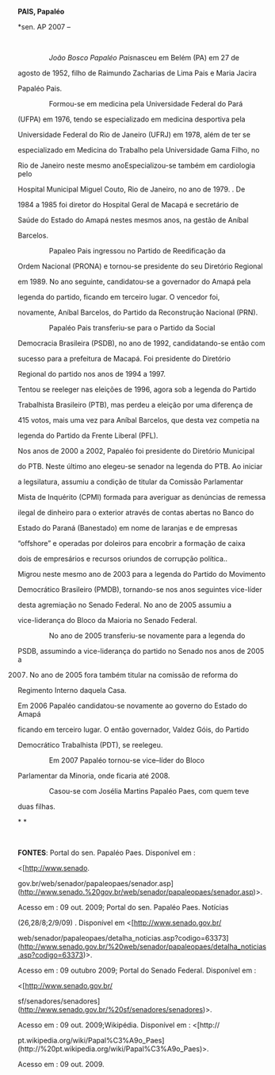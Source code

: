 **PAIS, Papaléo**



\*sen. AP 2007 –



 



                *João Bosco Papaléo Pais*nasceu em Belém (PA) em 27 de

agosto de 1952, filho de Raimundo Zacharias de Lima Pais e Maria Jacira

Papaléo Pais.



                Formou-se em medicina pela Universidade Federal do Pará

(UFPA) em 1976, tendo se especializado em medicina desportiva pela 

Universidade Federal do Rio de Janeiro (UFRJ) em 1978, além de ter se

especializado em Medicina do Trabalho pela Universidade Gama Filho, no

Rio de Janeiro neste mesmo anoEspecializou-se também em cardiologia pelo

Hospital Municipal Miguel Couto, Rio de Janeiro, no ano de 1979. . De

1984 a 1985 foi diretor do Hospital Geral de Macapá e secretário de

Saúde do Estado do Amapá nestes mesmos anos, na gestão de Aníbal

Barcelos.



                Papaleo Pais ingressou no Partido de Reedificação da

Ordem Nacional (PRONA) e tornou-se presidente do seu Diretório Regional

em 1989. No ano seguinte, candidatou-se a governador do Amapá pela

legenda do partido, ficando em terceiro lugar. O vencedor foi,

novamente, Aníbal Barcelos, do Partido da Reconstrução Nacional (PRN).



                Papaléo Pais transferiu-se para o Partido da Social

Democracia Brasileira (PSDB), no ano de 1992, candidatando-se então com

sucesso para a prefeitura de Macapá. Foi presidente do Diretório

Regional do partido nos anos de 1994 a 1997.



Tentou se reeleger nas eleições de 1996, agora sob a legenda do Partido

Trabalhista Brasileiro (PTB), mas perdeu a eleição por uma diferença de

415 votos, mais uma vez para Aníbal Barcelos, que desta vez competia na

legenda do Partido da Frente Liberal (PFL).



Nos anos de 2000 a 2002, Papaléo foi presidente do Diretório Municipal

do PTB. Neste último ano elegeu-se senador na legenda do PTB. Ao iniciar

a legsilatura, assumiu a condição de titular da Comissão Parlamentar

Mista de Inquérito (CPMI) formada para averiguar as denúncias de remessa

ilegal de dinheiro para o exterior através de contas abertas no Banco do

Estado do Paraná (Banestado) em nome de laranjas e de empresas

“offshore” e operadas por doleiros para encobrir a formação de caixa

dois de empresários e recursos oriundos de corrupção política..



Migrou neste mesmo ano de 2003 para a legenda do Partido do Movimento

Democrático Brasileiro (PMDB), tornando-se nos anos seguintes vice-líder

desta agremiação no Senado Federal. No ano de 2005 assumiu a

vice-liderança do Bloco da Maioria no Senado Federal.



                No ano de 2005 transferiu-se novamente para a legenda do

PSDB, assumindo a vice-liderança do partido no Senado nos anos de 2005 a

2007. No ano de 2005 fora também titular na comissão de reforma do

Regimento Interno daquela Casa.



Em 2006 Papaléo candidatou-se novamente ao governo do Estado do Amapá

ficando em terceiro lugar. O então governador, Valdez Góis, do Partido

Democrático Trabalhista (PDT), se reelegeu.



                Em 2007 Papaléo tornou-se vice–líder do Bloco

Parlamentar da Minoria, onde ficaria até 2008.



                Casou-se com Josélia Martins Papaléo Paes, com quem teve

duas filhas.



* *



 



**FONTES**: Portal do sen. Papaléo Paes. Disponível em :

\<[http://www.senado.

gov.br/web/senador/papaleopaes/senador.asp](http://www.senado.%20gov.br/web/senador/papaleopaes/senador.asp)\>.

Acesso em : 09 out. 2009; Portal do sen. Papaléo Paes. Notícias

(26,28/8;2/9/09) . Disponível em \<[http://www.senado.gov.br/

web/senador/papaleopaes/detalha\_noticias.asp?codigo=63373](http://www.senado.gov.br/%20web/senador/papaleopaes/detalha_noticias.asp?codigo=63373)\>.

Acesso em : 09 outubro 2009; Portal do Senado Federal. Disponível em :

\<[http://www.senado.gov.br/

sf/senadores/senadores](http://www.senado.gov.br/%20sf/senadores/senadores)\>.

Acesso em : 09 out. 2009;Wikipédia. Disponível em : \<[http://

pt.wikipedia.org/wiki/Papal%C3%A9o\_Paes](http://%20pt.wikipedia.org/wiki/Papal%C3%A9o_Paes)\>.

Acesso em : 09 out. 2009.



 

